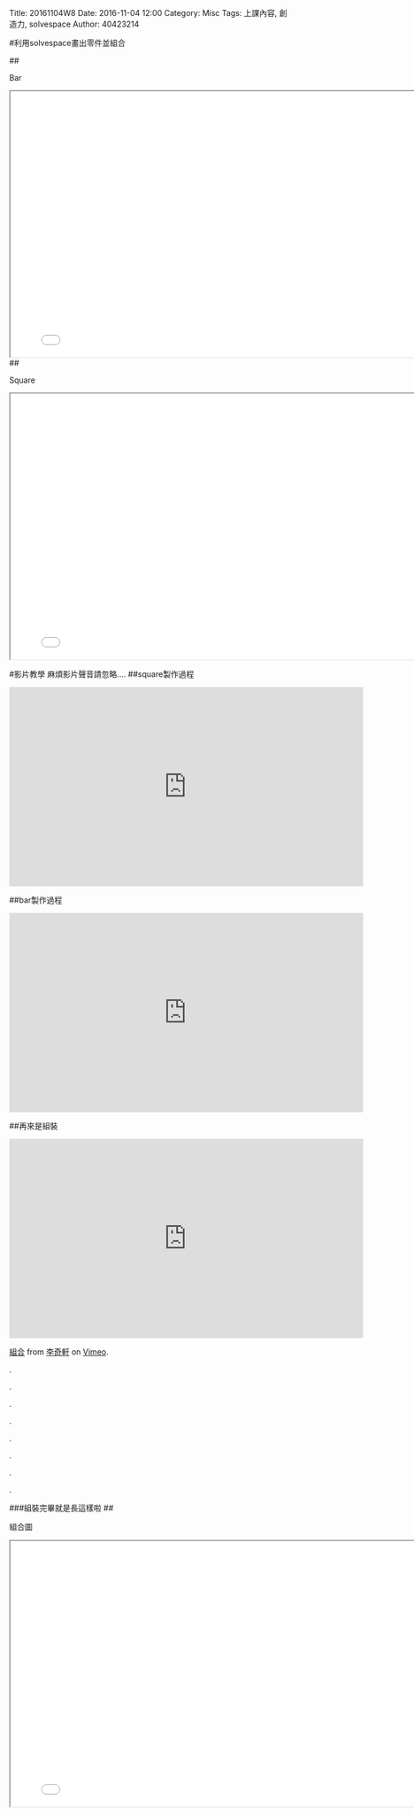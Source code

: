 Title: 20161104W8
Date: 2016-11-04 12:00
Category: Misc
Tags: 上課內容, 創造力, solvespace
Author: 40423214


#利用solvespace畫出零件並組合

##<p>Bar<p>
<iframe src="../solvespace/1-12-bar.html" width="800" height="480"></iframe>
##<p>Square<p>
<iframe src="../solvespace/1-12-square.html" width="800" height="480"></iframe>



#影片教學
麻煩影片聲音請忽略....
##square製作過程
<iframe src="https://player.vimeo.com/video/199113449" width="640" height="360" frameborder="0" webkitallowfullscreen mozallowfullscreen allowfullscreen></iframe>



##bar製作過程
<iframe src="https://player.vimeo.com/video/199113539" width="640" height="360" frameborder="0" webkitallowfullscreen mozallowfullscreen allowfullscreen></iframe>




##再來是組裝
<iframe src="https://player.vimeo.com/video/199113568" width="640" height="360" frameborder="0" webkitallowfullscreen mozallowfullscreen allowfullscreen></iframe>
<p><a href="https://vimeo.com/199113568">組合</a> from <a href="https://vimeo.com/user47858237">李奇軒</a> on <a href="https://vimeo.com">Vimeo</a>.</p>

.

.

.

.

.

.

.

.



###組裝完畢就是長這樣啦
##<p>組合圖<p>
<iframe src="../solvespace/1-12-finish.html" width="800" height="480"></iframe>



